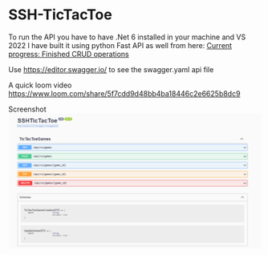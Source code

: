 # SSH-TicTacToe

To run the API you have to have .Net 6 installed in your machine and VS 2022
I have built it using python Fast API as well from here: 
      [Current progress: Finished CRUD operations](https://github.com/rhourani/FastAPI/blob/Tic-tac-toe-)

Use https://editor.swagger.io/ to see the swagger.yaml api file

A quick loom video https://www.loom.com/share/5f7cdd9d48bb4ba18446c2e6625b8dc9

Screenshot
<img src="API screenshot.png" align="center">
